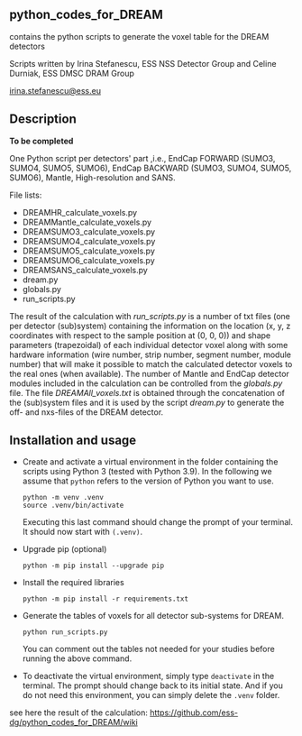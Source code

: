 ## python_codes_for_DREAM
contains the python scripts to generate the voxel table for the DREAM detectors

Scripts written by Irina Stefanescu, ESS NSS Detector Group and Celine Durniak, ESS DMSC DRAM Group

irina.stefanescu@ess.eu

## Description

**To be completed**

One Python script per detectors' part ,i.e., EndCap FORWARD (SUMO3, SUMO4, SUMO5, SUMO6), EndCap 
BACKWARD (SUMO3, SUMO4, SUMO5, SUMO6), Mantle, High-resolution and SANS.  

File lists:

- DREAMHR_calculate_voxels.py
- DREAMMantle_calculate_voxels.py
- DREAMSUMO3_calculate_voxels.py
- DREAMSUMO4_calculate_voxels.py
- DREAMSUMO5_calculate_voxels.py
- DREAMSUMO6_calculate_voxels.py
- DREAMSANS_calculate_voxels.py
- dream.py
- globals.py 
- run_scripts.py

The result of the calculation with *run_scripts.py* is a number of txt files (one per detector 
(sub)system) containing the information on the location (x, y, z coordinates with respect to the 
sample position at (0, 0, 0)) and shape parameters (trapezoidal) of each individual detector voxel 
along with some hardware information (wire number, strip number, segment number, module number) 
that will make it possible to match the calculated detector voxels to the real ones 
(when available). The number of Mantle and EndCap detector modules included in the calculation can 
be controlled from the *globals.py* file. The file *DREAMAll_voxels.txt* is obtained through the 
concatenation of the (sub)system files and it is used by the script *dream.py* to generate the 
off- and nxs-files of the DREAM detector. 

## Installation and usage

- Create and activate a virtual environment in the folder containing the scripts using Python 3 
  (tested with Python 3.9). In the following we assume that `python` refers to the version of 
  Python you want to use.

   ```
   python -m venv .venv
   source .venv/bin/activate
   ```
   Executing this last command should change the prompt of your terminal. It should now start 
   with `(.venv)`. 

- Upgrade pip (optional)

  ```
  python -m pip install --upgrade pip
  ```

- Install the required libraries

  ```
  python -m pip install -r requirements.txt
  ```

- Generate the tables of voxels for all detector sub-systems for DREAM.

  ```
  python run_scripts.py
  ```
  You can comment out the tables not needed for your studies before running the above command.
  
- To deactivate the virtual environment, simply type `deactivate` in the terminal. The prompt 
  should change back to its initial state. And if you do not need this environment, you can simply 
  delete the `.venv` folder.


see here the result of the calculation: https://github.com/ess-dg/python_codes_for_DREAM/wiki
